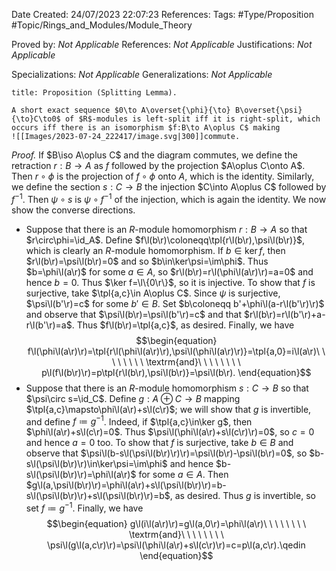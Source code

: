 <div class="topSpace"></div>

Date Created: 24/07/2023 22:07:23
References:
Tags: #Type/Proposition #Topic/Rings_and_Modules/Module_Theory

Proved by: <i>Not Applicable</i>
References: <i>Not Applicable</i>
Justifications: <i>Not Applicable</i>

Specializations: <i>Not Applicable</i>
Generalizations: <i>Not Applicable</i>

``` ad-Proposition
title: Proposition (Splitting Lemma).

A short exact sequence $0\to A\overset{\phi}{\to} B\overset{\psi}{\to}C\to0$ of $R$-modules is left-split iff it is right-split, which occurs iff there is an isomorphism $f:B\to A\oplus C$ making
![[Images/2023-07-24_222417/image.svg|300]]commute.

```

<i>Proof.</i> If $B\iso A\oplus C$ and the diagram commutes, we define the retraction $r:B\to A$ as $f$ followed by the projection $A\oplus C\onto A$. Then $r\circ\phi$ is the projection of $f\circ\phi$ onto $A$, which is the identity. Similarly, we define the section $s:C\to B$ the injection $C\into A\oplus C$ followed by $f^{-1}$. Then $\psi\circ s$ is $\psi\circ f^{-1}$ of the injection, which is again the identity. We now show the converse directions.
* Suppose that there is an $R$-module homomorphism $r:B\to A$ so that $r\circ\phi=\id_A$. Define $f\l(b\r)\coloneqq\tpl{r\l(b\r),\psi\l(b\r)}$, which is clearly an $R$-module homomorphism. If $b\in\ker f$, then $r\l(b\r)=\psi\l(b\r)=0$ and so $b\in\ker\psi=\im\phi$. Thus $b=\phi\l(a\r)$ for some $a\in A$, so $r\l(b\r)=r\l(\phi\l(a\r)\r)=a=0$ and hence $b=0$. Thus $\ker f=\l\{0\r\}$, so it is injective. To show that $f$ is surjective, take $\tpl{a,c}\in A\oplus C$. Since $\psi$ is surjective, $\psi\l(b'\r)=c$ for some $b'\in B$. Set $b\coloneqq b'+\phi\l(a-r\l(b'\r)\r)$ and observe that $\psi\l(b\r)=\psi\l(b'\r)=c$ and that $r\l(b\r)=r\l(b'\r)+a-r\l(b'\r)=a$. Thus $f\l(b\r)=\tpl{a,c}$, as desired. Finally, we have
$$\begin{equation}
    f\l(\phi\l(a\r)\r)=\tpl{r\l(\phi\l(a\r)\r),\psi\l(\phi\l(a\r)\r)}=\tpl{a,0}=i\l(a\r)\ \ \ \ \ \ \ \ \textrm{and}\ \ \ \ \ \ \ \ p\l(f\l(b\r)\r)=p\tpl{r\l(b\r),\psi\l(b\r)}=\psi\l(b\r).
\end{equation}$$
* Suppose that there is an $R$-module homomorphism $s:C\to B$ so that $\psi\circ s=\id_C$. Define $g:A\oplus C\to B$ mapping $\tpl{a,c}\mapsto\phi\l(a\r)+s\l(c\r)$; we will show that $g$ is invertible, and define $f\coloneqq g^{-1}$. Indeed, if $\tpl{a,c}\in\ker g$, then $\phi\l(a\r)+s\l(c\r)=0$. Thus $\psi\l(\phi\l(a\r)+s\l(c\r)\r)=0$, so $c=0$ and hence $a=0$ too. To show that $f$ is surjective, take $b\in B$ and observe that $\psi\l(b-s\l(\psi\l(b\r)\r)\r)=\psi\l(b\r)-\psi\l(b\r)=0$, so $b-s\l(\psi\l(b\r)\r)\in\ker\psi=\im\phi$ and hence $b-s\l(\psi\l(b\r)\r)=\phi\l(a\r)$ for some $a\in A$. Then $g\l(a,\psi\l(b\r)\r)=\phi\l(a\r)+s\l(\psi\l(b\r)\r)=b-s\l(\psi\l(b\r)\r)+s\l(\psi\l(b\r)\r)=b$, as desired. Thus $g$ is invertible, so set $f\coloneqq g^{-1}$. Finally, we have
$$\begin{equation}
    g\l(i\l(a\r)\r)=g\l(a,0\r)=\phi\l(a\r)\ \ \ \ \ \ \ \ \textrm{and}\ \ \ \ \ \ \ \ \psi\l(g\l(a,c\r)\r)=\psi\l(\phi\l(a\r)+s\l(c\r)\r)=c=p\l(a,c\r).\qedin
\end{equation}$$
